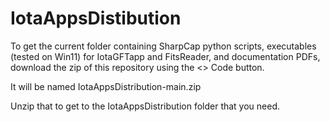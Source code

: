 # IotaAppsDistibution

To get the current folder containing SharpCap python scripts, executables (tested on Win11) for IotaGFTapp and FitsReader, and documentation PDFs, download the zip of this repository using the <> Code button.

It will be named IotaAppsDistribution-main.zip

Unzip that to get to the IotaAppsDistribution folder that you need.

